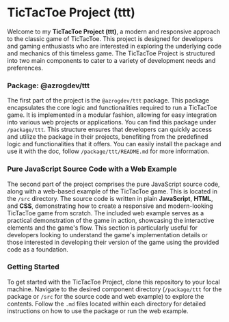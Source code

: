# TicTacToe Project (ttt)

Welcome to my **TicTacToe Project (ttt)**, a modern and responsive approach to the classic game of TicTacToe. This project is designed for developers and gaming enthusiasts who are interested in exploring the underlying code and mechanics of this timeless game. The TicTacToe Project is structured into two main components to cater to a variety of development needs and preferences.

### Package: @azrogdev/ttt
The first part of the project is the `@azrogdev/ttt` package. This package encapsulates the core logic and functionalities required to run a TicTacToe game. It is implemented in a modular fashion, allowing for easy integration into various web projects or applications. You can find this package under `/package/ttt`. This structure ensures that developers can quickly access and utilize the package in their projects, benefiting from the predefined logic and functionalities that it offers.
You can easily install the package and use it with the doc, follow `/package/ttt/README.md` for more information.

### Pure JavaScript Source Code with a Web Example
The second part of the project comprises the pure JavaScript source code, along with a web-based example of the TicTacToe game. This is located in the `/src` directory. The source code is written in plain **JavaScript**, **HTML**, and **CSS**, demonstrating how to create a responsive and modern-looking TicTacToe game from scratch. The included web example serves as a practical demonstration of the game in action, showcasing the interactive elements and the game's flow. This section is particularly useful for developers looking to understand the game's implementation details or those interested in developing their version of the game using the provided code as a foundation.

### Getting Started
To get started with the TicTacToe Project, clone this repository to your local machine. Navigate to the desired component directory (`/package/ttt` for the package or `/src` for the source code and web example) to explore the contents. Follow the `.md` files located within each directory for detailed instructions on how to use the package or run the web example.
